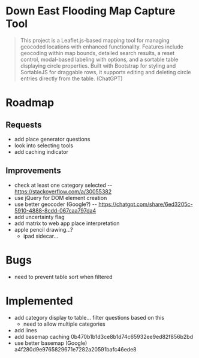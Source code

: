 # Down East Flooding Map Capture Tool

> This project is a Leaflet.js-based mapping tool for managing geocoded locations with enhanced functionality. Features include geocoding within map bounds, detailed search results, a reset control, modal-based labeling with options, and a sortable table displaying circle properties. Built with Bootstrap for styling and SortableJS for draggable rows, it supports editing and deleting circle entries directly from the table. (ChatGPT)

# Roadmap

## Requests

- add place generator questions
- look into selecting tools
- add caching indicator

## Improvements

- check at least one category selected -- https://stackoverflow.com/a/30055382
- use jQuery for DOM element creation
- use better geocoder (Google?) -- https://chatgpt.com/share/6ed3205c-5910-4888-8cdd-067caa797da4
- add uncertainty flag
- add matrix to web app place interpretation
- apple pencil drawing…?
	- ipad sidecar…

# Bugs

- need to prevent table sort when filtered

# Implemented

- add category display to table... filter questions based on this
    - need to allow multiple categories
- add lines
- add basemap caching 0b470b1b1d3ce8b1d74c65932ee9ed82f856b2bd
- use better basemap (Google) a4f280d9e9765829671e7282a20591bafc46ede8

